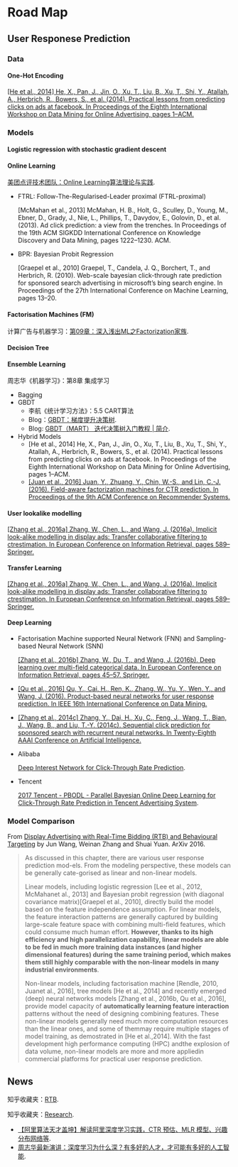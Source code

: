 # Road Map

## User Responese Prediction

### Data

#### One-Hot Encoding

[[He et al., 2014] He, X., Pan, J., Jin, O., Xu, T., Liu, B., Xu, T., Shi, Y., Atallah, A., Herbrich, R., Bowers, S., et al. (2014). Practical lessons from predicting clicks on ads at facebook. In Proceedings of the Eighth International Workshop on Data Mining for Online Advertising, pages 1–ACM.](http://delivery.acm.org/10.1145/2650000/2648589/5-He.pdf?ip=218.197.152.122&id=2648589&acc=ACTIVE%20SERVICE&key=BF85BBA5741FDC6E%2E4977B3C8BBB4AEC7%2E4D4702B0C3E38B35%2E4D4702B0C3E38B35&__acm__=1524036768_bee6cd499f65a8f22fc73345569551f7)

### Models

#### Logistic regression with stochastic gradient descent

#### Online Learning

[美团点评技术团队：Online Learning算法理论与实践](https://zhuanlan.zhihu.com/p/22127646).

- FTRL: Follow-The-Regularised-Leader proximal (FTRL-proximal)

  [McMahan et al., 2013] McMahan, H. B., Holt, G., Sculley, D., Young, M., Ebner, D., Grady, J., Nie, L., Phillips, T., Davydov, E., Golovin, D., et al. (2013). Ad click prediction: a view from the trenches. In Proceedings of the 19th ACM SIGKDD International Conference on Knowledge Discovery and Data Mining, pages 1222–1230. ACM.

- BPR: Bayesian Probit Regression

  [Graepel et al., 2010] Graepel, T., Candela, J. Q., Borchert, T., and Herbrich, R. (2010). Web-scale bayesian click-through rate prediction for sponsored search advertising in microsoft’s bing search engine. In Proceedings of the 27th International Conference on Machine Learning, pages 13–20.

#### Factorisation Machines (FM)

计算广告与机器学习：[第09章：深入浅出ML之Factorization家族](http://www.52caml.com/head_first_ml/ml-chapter9-factorization-family/).

#### Decision Tree

#### Ensemble Learning

周志华《机器学习》：第8章 集成学习

- Bagging
- GBDT
  - 李航《统计学习方法》：5.5 CART算法
  - Blog：[GBDT：梯度提升决策树](https://www.jianshu.com/p/005a4e6ac775).
  - Blog:  [GBDT（MART） 迭代决策树入门教程 | 简介](https://blog.csdn.net/suranxu007/article/details/49910323).
- Hybrid Models
  - [He et al., 2014] He, X., Pan, J., Jin, O., Xu, T., Liu, B., Xu, T., Shi, Y., Atallah, A., Herbrich, R., Bowers, S., et al. (2014). Practical lessons from predicting clicks on ads at facebook. In Proceedings of the Eighth International Workshop on Data Mining for Online Advertising, pages 1–ACM.
  - [[Juan et al., 2016] Juan, Y., Zhuang, Y., Chin, W.-S., and Lin, C.-J. (2016). Field-aware factorization machines for CTR prediction. In Proceedings of the 9th ACM Conference on Recommender Systems.](http://delivery.acm.org/10.1145/2960000/2959134/p43-juan.pdf?ip=218.197.152.122&id=2959134&acc=ACTIVE%20SERVICE&key=BF85BBA5741FDC6E%2E4977B3C8BBB4AEC7%2E4D4702B0C3E38B35%2E4D4702B0C3E38B35&__acm__=1524036545_14efbcf3087694a32590bae1effaffce)

#### User lookalike modelling

[[Zhang et al., 2016a] Zhang, W., Chen, L., and Wang, J. (2016a). Implicit look-alike modelling in display ads: Transfer collaborative filtering to ctrestimation. In European Conference on Information Retrieval, pages 589–Springer.](http://wnzhang.net/share/rtb-papers/cf-ctr.pdf)

#### Transfer Learning

[[Zhang et al., 2016a] Zhang, W., Chen, L., and Wang, J. (2016a). Implicit look-alike modelling in display ads: Transfer collaborative filtering to ctrestimation. In European Conference on Information Retrieval, pages 589–Springer.](http://wnzhang.net/share/rtb-papers/cf-ctr.pdf)

#### Deep Learning

- Factorisation Machine supported Neural Network (FNN) and Sampling-based Neural Network (SNN)

  [[Zhang et al., 2016b] Zhang, W., Du, T., and Wang, J. (2016b). Deep learning over multi-field categorical data. In European Conference on Information Retrieval, pages 45–57. Springer.](http://wnzhang.net/share/rtb-papers/deep-ctr.pdf)

- [[Qu et al., 2016] Qu, Y., Cai, H., Ren, K., Zhang, W., Yu, Y., Wen, Y., and Wang, J. (2016). Product-based neural networks for user response prediction. In IEEE 16th International Conference on Data Mining.](https://arxiv.org/pdf/1611.00144.pdf)

- [[Zhang et al., 2014c] Zhang, Y., Dai, H., Xu, C., Feng, J., Wang, T., Bian, J., Wang, B., and Liu, T.-Y. (2014c). Sequential click prediction for sponsored search with recurrent neural networks. In Twenty-Eighth AAAI Conference on Artificial Intelligence.](http://www.aaai.org/ocs/index.php/AAAI/AAAI14/paper/download/8529/8581)

- Alibaba

  [Deep Interest Network for Click-Through Rate Prediction](https://arxiv.org/pdf/1706.06978.pdf).

- Tencent

  [2017 Tencent - PBODL - Parallel Bayesian Online Deep Learning for Click-Through Rate Prediction in Tencent Advertising System](https://arxiv.org/pdf/1707.00802.pdf).

### Model Comparison
From [Display Advertising with Real-Time Bidding (RTB) and Behavioural Targeting](https://arxiv.org/abs/1610.03013) by Jun Wang, Weinan Zhang and Shuai Yuan. ArXiv 2016.
> As discussed in this chapter, there are various user response prediction mod-els. From the modeling perspective, these models can be generally cate-gorised as linear and non-linear models.
>
> Linear models, including logistic regression [Lee et al., 2012, McMahanet al., 2013] and Bayesian probit regression (with diagonal covariance matrix)[Graepel et al., 2010], directly build the model based on the feature independence assumption. For linear models, the feature interaction patterns are generally captured by building large-scale feature space with combining multi-field features, which could consume much human effort. **However, thanks to its high efficiency and high parallelization capability, linear models are able to be fed in much more training data instances (and higher dimensional features) during the same training period, which makes them still highly comparable with the non-linear models in many industrial environments**.
>
> Non-linear models, including factorisation machine [Rendle, 2010, Juanet al., 2016], tree models [He et al., 2014] and recently emerged (deep) neural networks models [Zhang et al., 2016b, Qu et al., 2016], provide model capacity of **automatically learning feature interaction** patterns without the need of designing combining features. These non-linear models generally need much more computation resources than the linear ones, and some of themmay require multiple stages of model training, as demostrated in [He et al.,2014]. With the fast development high performance computing (HPC) andthe explosion of data volume, non-linear models are more and more appliedin commercial platforms for practical user response prediction.

## News

知乎收藏夹：[RTB](https://www.zhihu.com/collection/234402874).

知乎收藏夹：[Research](https://www.zhihu.com/collection/146175275).

- [【阿里算法天才盖坤】解读阿里深度学习实践，CTR 预估、MLR 模型、兴趣分布网络等](https://zhuanlan.zhihu.com/p/35599271).
- [周志华最新演讲：深度学习为什么深？有多好的人才，才可能有多好的人工智能](https://zhuanlan.zhihu.com/p/35730947).